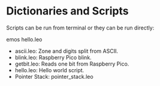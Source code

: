# Dictionaries and Scripts

   Scripts can be run from terminal or they can be run directly:

emos hello.leo

* ascii.leo: Zone and digits split from ASCII.
* blink.leo: Raspberry Pico blink.
* getbit.leo: Reads one bit from Raspberry Pico.
* hello.leo: Hello world script.
* Pointer Stack: pointer_stack.leo

